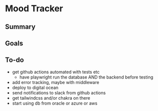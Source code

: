 # Mood Tracker

## Summary

## Goals

## To-do

- get github actions automated with tests etc
  - have playwright run the database AND the backend before testing
- add error tracking, maybe with middleware
- deploy to digital ocean
- send notifications to slack from github actions
- get tailwindcss and/or chakra on there
- start using db from oracle or azure or aws
